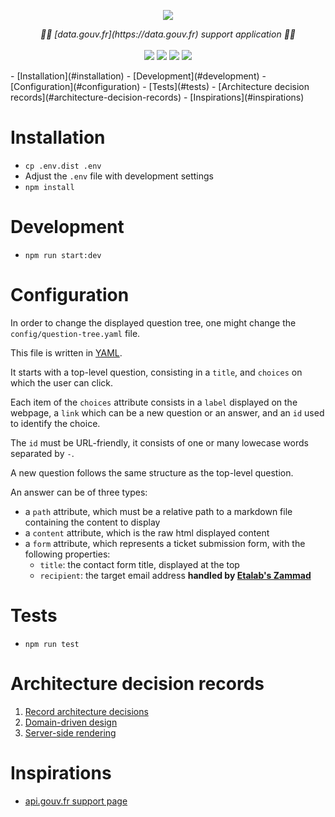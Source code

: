 <p align="center">
    <img src="https://user-images.githubusercontent.com/60264344/134811323-0ab7db31-c29b-46b2-9c41-a61e8ef8ffff.png">  
</p>
<p align="center">
    <i>💁‍♂️  [data.gouv.fr](https://data.gouv.fr) support application 💁‍♂️</i>
    <br>
    <br>
    <img src="https://img.shields.io/github/issues/etalab/support.data.gouv.fr">
    <img src="https://img.shields.io/github/issues-closed/etalab/support.data.gouv.fr">
    <img src="https://img.shields.io/github/contributors/etalab/support.data.gouv.fr">
    <img src="https://img.shields.io/github/license/etalab/support.data.gouv.fr">
</p>
- [Installation](#installation)
- [Development](#development)
- [Configuration](#configuration)
- [Tests](#tests)
- [Architecture decision records](#architecture-decision-records)
- [Inspirations](#inspirations)


# Installation

- `cp .env.dist .env`
- Adjust the `.env` file with development settings
- `npm install`

# Development

- `npm run start:dev`

# Configuration

In order to change the displayed question tree, one might change the `config/question-tree.yaml` file.

This file is written in [YAML](https://fr.wikipedia.org/wiki/YAML#:~:text=YAML%2C%20acronyme%20de%20Yet%20Another,de%20donn%C3%A9es%20par%20s%C3%A9rialisation%20Unicode.).

It starts with a top-level question, consisting in a `title`, and `choices` on which the user can click.

Each item of the `choices` attribute consists in a `label` displayed on the webpage, a `link` which can be a new question or an answer, and an `id` used to identify the choice.

The `id` must be URL-friendly, it consists of one or many lowecase words separated by `-`.

A new question follows the same structure as the top-level question.

An answer can be of three types:

- a `path` attribute, which must be a relative path to a markdown file containing the content to display
- a `content` attribute, which is the raw html displayed content
- a `form` attribute, which represents a ticket submission form, with the following properties:
  - `title`: the contact form title, displayed at the top
  - `recipient`: the target email address **handled by [Etalab's Zammad](https://support.etalab.gouv.fr)**

# Tests

- `npm run test`

# Architecture decision records

1.  [Record architecture decisions](./doc/adr/0001-record-architecture-decisions.md)
2.  [Domain-driven design](./doc/adr/0002-domain-driven-design.md)
3.  [Server-side rendering](./doc/adr/0003-server-side-rendering.md)

# Inspirations

- [api.gouv.fr support page](https://api.gouv.fr/parcours-client)
